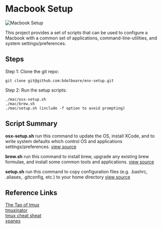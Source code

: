 # Macbook Setup

![Macbook Setup](http://macdown.uranusjr.com/static/images/logo-160.png)

This project provides a set of scripts that can be used to configure a Macbook with a common set of applications, command-line-utilities, and system settings/preferences.



## Steps

Step 1: Clone the git repo:

```
git clone git@github.com:bdolbeare/env-setup.git
```


Step 2:  Run the setup scripts:

```
./mac/osx-setup.sh
./mac/brew.sh
./mac/setup.sh (include -f option to avoid prompting)
```

## Script Summary

**osx-setup.sh** run this command to update the OS, install XCode, and to write system defaults which control OS and applications settings/preferences. [view source](https://github.com/bdolbeare/env-setup/tree/master/mac/osx-setup.sh)

**brew.sh** run this command to install brew, upgrade any existing brew formulae, and install some common tools and applications. [view source](https://github.com/bdolbeare/env-setup/tree/master/mac/brew.sh)

**setup.sh** run this command to copy configuration files (e.g. .bashrc, .aliases, .gitconfig, etc.) to your home directory [view source](https://github.com/bdolbeare/env-setup/tree/master/mac/setup.sh)

## Reference Links

[The Tao of tmux](https://leanpub.com/the-tao-of-tmux/read#config)</br>
[tmuxinator](https://github.com/tmuxinator/tmuxinator)</br>
[tmux cheat sheat](https://gist.github.com/MohamedAlaa/2961058)</br>
[xpanes](https://github.com/greymd/tmux-xpanes)</br>